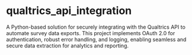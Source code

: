 # qualtrics_api_integration
A Python-based solution for securely integrating with the Qualtrics API to automate survey data exports. This project implements OAuth 2.0 for authentication, robust error handling, and logging, enabling seamless and secure data extraction for analytics and reporting.
